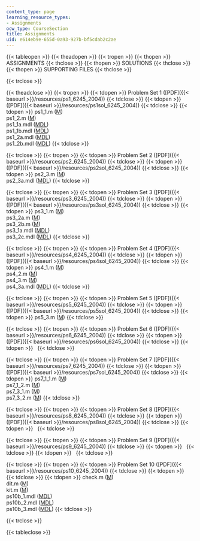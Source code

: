 ```yaml
---
content_type: page
learning_resource_types:
- Assignments
ocw_type: CourseSection
title: Assignments
uid: e614eb9e-655d-0a93-927b-bf5cdab2c2ae
---
```


{{< tableopen >}}
{{< theadopen >}}
{{< tropen >}}
{{< thopen >}}
ASSIGNMENTS
{{< thclose >}}
{{< thopen >}}
SOLUTIONS
{{< thclose >}}
{{< thopen >}}
SUPPORTING FILES
{{< thclose >}}

{{< trclose >}}

{{< theadclose >}}
{{< tropen >}}
{{< tdopen >}}
Problem Set 1 ([PDF]({{< baseurl >}}/resources/ps1_6245_2004))
{{< tdclose >}}
{{< tdopen >}}
([PDF]({{< baseurl >}}/resources/ps1sol_6245_2004))
{{< tdclose >}}
{{< tdopen >}}
ps1\_1.m ([M](./resolveuid/587de9aca94c1afde96344c2d9ccbd85))  
ps1\_2.m ([M](./resolveuid/e841784934c75e96251cbece0827cc94))  
ps1\_1a.mdl ([MDL](./resolveuid/ae5260647ac463febc5ceaa41d2587d0))  
ps1\_1b.mdl ([MDL](./resolveuid/87da9583a1cec998bc57e08f9b827a3f))  
ps1\_2a.mdl ([MDL](./resolveuid/8f945f5c588a3f6f776867423c570138))  
ps1\_2b.mdl ([MDL](./resolveuid/7e84f44cd8a036b33cfca95273bb7c17))
{{< tdclose >}}

{{< trclose >}}
{{< tropen >}}
{{< tdopen >}}
Problem Set 2 ([PDF]({{< baseurl >}}/resources/ps2_6245_2004))
{{< tdclose >}}
{{< tdopen >}}
([PDF]({{< baseurl >}}/resources/ps2sol_6245_2004))
{{< tdclose >}}
{{< tdopen >}}
ps2\_3.m ([M](./resolveuid/a82a79e14f4bfaf35a57945e0205b78a))  
ps2\_3a.mdl ([MDL](./resolveuid/456c97e518911aa87d3f389dc542dfe0))
{{< tdclose >}}

{{< trclose >}}
{{< tropen >}}
{{< tdopen >}}
Problem Set 3 ([PDF]({{< baseurl >}}/resources/ps3_6245_2004))
{{< tdclose >}}
{{< tdopen >}}
([PDF]({{< baseurl >}}/resources/ps3sol_6245_2004))
{{< tdclose >}}
{{< tdopen >}}
ps3\_1.m ([M](./resolveuid/56d60b66e2ef3d35c69844c051fd3e1f))  
ps3\_2a.m ([M](./resolveuid/ccc8173c65e919598ffa3267452bb55e))  
ps3\_2b.m ([M](./resolveuid/4880225d4488c3389dd33f19005fdff1))  
ps3\_1a.mdl ([MDL](./resolveuid/b9eeb98e5004189f170b1ea5faac6173))  
ps3\_2c.mdl ([MDL](./resolveuid/012a0b2071fa64007c851acd51f21169))
{{< tdclose >}}

{{< trclose >}}
{{< tropen >}}
{{< tdopen >}}
Problem Set 4 ([PDF]({{< baseurl >}}/resources/ps4_6245_2004))
{{< tdclose >}}
{{< tdopen >}}
([PDF]({{< baseurl >}}/resources/ps4sol_6245_2004))
{{< tdclose >}}
{{< tdopen >}}
ps4\_1.m ([M](./resolveuid/1192f71da67e1b1afc80d2e6707783f0))  
ps4\_2.m ([M](./resolveuid/a8a7fa4e5cda478b70eefe4ae24b7e76))  
ps4\_3.m ([M](./resolveuid/5176c4747f14666ccaab667d8af9ab68))  
ps4\_3a.mdl ([MDL](./resolveuid/ae3965ae5785aca3c14ace718a4e3d9c))
{{< tdclose >}}

{{< trclose >}}
{{< tropen >}}
{{< tdopen >}}
Problem Set 5 ([PDF]({{< baseurl >}}/resources/ps5_6245_2004))
{{< tdclose >}}
{{< tdopen >}}
([PDF]({{< baseurl >}}/resources/ps5sol_6245_2004))
{{< tdclose >}}
{{< tdopen >}}
ps5\_3.m ([M](./resolveuid/d6b5fa60531ae516172e8fdf8219e53c))
{{< tdclose >}}

{{< trclose >}}
{{< tropen >}}
{{< tdopen >}}
Problem Set 6 ([PDF]({{< baseurl >}}/resources/ps6_6245_2004))
{{< tdclose >}}
{{< tdopen >}}
([PDF]({{< baseurl >}}/resources/ps6sol_6245_2004))
{{< tdclose >}}
{{< tdopen >}}
 
{{< tdclose >}}

{{< trclose >}}
{{< tropen >}}
{{< tdopen >}}
Problem Set 7 ([PDF]({{< baseurl >}}/resources/ps7_6245_2004))
{{< tdclose >}}
{{< tdopen >}}
([PDF]({{< baseurl >}}/resources/ps7sol_6245_2004))
{{< tdclose >}}
{{< tdopen >}}
ps7\_1\_1.m ([M](./resolveuid/626b740afc1ebd01eadbf3cd6c84e750))  
ps7\_1\_2.m ([M](./resolveuid/a7ca36ddccbf9cdc91e03d7fafd0aac0))  
ps7\_3\_1.m ([M](./resolveuid/8f09d82e3f65d369f572fa17771e21d1))  
ps7\_3\_2.m ([M](./resolveuid/31ede8a97bf24ab66e52969c8b1f9be3))
{{< tdclose >}}

{{< trclose >}}
{{< tropen >}}
{{< tdopen >}}
Problem Set 8 ([PDF]({{< baseurl >}}/resources/ps8_6245_2004))
{{< tdclose >}}
{{< tdopen >}}
([PDF]({{< baseurl >}}/resources/ps8sol_6245_2004))
{{< tdclose >}}
{{< tdopen >}}
 
{{< tdclose >}}

{{< trclose >}}
{{< tropen >}}
{{< tdopen >}}
Problem Set 9 ([PDF]({{< baseurl >}}/resources/ps9_6245_2004))
{{< tdclose >}}
{{< tdopen >}}
 
{{< tdclose >}}
{{< tdopen >}}
 
{{< tdclose >}}

{{< trclose >}}
{{< tropen >}}
{{< tdopen >}}
Problem Set 10 ([PDF]({{< baseurl >}}/resources/ps10_6245_2004))
{{< tdclose >}}
{{< tdopen >}}
 
{{< tdclose >}}
{{< tdopen >}}
check.m ([M](./resolveuid/2ac489ae3b8ddab775af9415c5e57d2b))  
dit.m ([M](./resolveuid/82067d40a22b54f50acd48f25a4f2d6f))  
kit.m ([M](./resolveuid/7efd8b2d81e67501a050cf5dee57ac88))  
ps10b\_1.mdl ([MDL](./resolveuid/55987d80bc5da7465257c269d068d923))  
ps10b\_2.mdl ([MDL](./resolveuid/f6a62c8364e9026e4300fe53a699fd43))  
ps10b\_3.mdl ([MDL](./resolveuid/8787223fa2b5685545a1f7fa76092840))
{{< tdclose >}}

{{< trclose >}}

{{< tableclose >}}